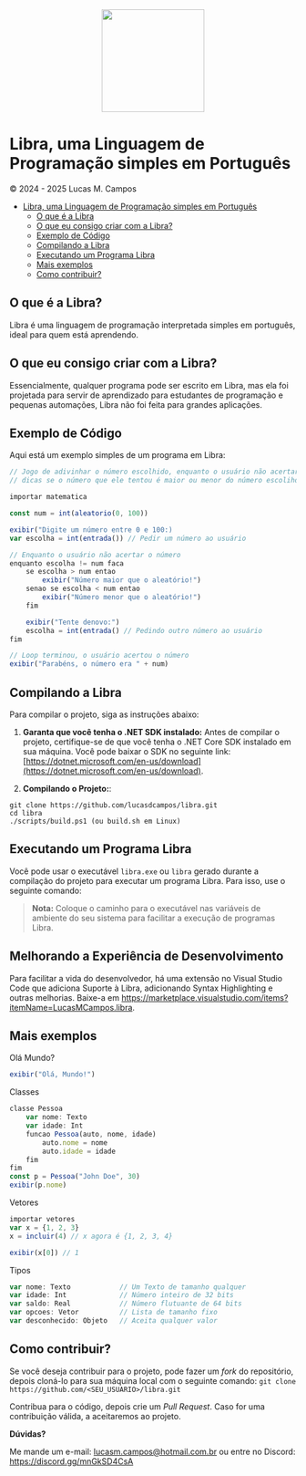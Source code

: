 <div align=center>
    <img src="https://avatars.githubusercontent.com/u/170988597?s=400&u=1aa68e42fb32ade404e8312e7b765d74578a57e3&v=4" width=180px>
</div>

# Libra, uma Linguagem de Programação simples em Português
&copy; 2024 - 2025 Lucas M. Campos

-   [Libra, uma Linguagem de Programação simples em Português](#libra-uma-linguagem-de-programacão-simples-em-português)
    -   [O que é a Libra](#o-que-é-a-libra)
    -   [O que eu consigo criar com a Libra?](#o-que-eu-consigo-criar-com-a-libra)
    -   [Exemplo de Código](#exemplo-de-código)
    -   [Compilando a Libra](#compilando-a-libra)
    -   [Executando um Programa Libra](#executando-um-programa-libra)
    -   [Mais exemplos](#mais-exemplos)
    -   [Como contribuir?](#como-contribuir)


## O que é a Libra?

Libra é uma linguagem de programação interpretada simples em português, ideal para quem está aprendendo.

## O que eu consigo criar com a Libra?

Essencialmente, qualquer programa pode ser escrito em Libra, mas ela foi projetada para servir de aprendizado para estudantes de programação
e pequenas automações, Libra não foi feita para grandes aplicações.

## Exemplo de Código

Aqui está um exemplo simples de um programa em Libra:

```js
// Jogo de adivinhar o número escolhido, enquanto o usuário não acertar, dar
// dicas se o número que ele tentou é maior ou menor do número escolihdo

importar matematica

const num = int(aleatorio(0, 100))

exibir("Digite um número entre 0 e 100:)
var escolha = int(entrada()) // Pedir um número ao usuário

// Enquanto o usuário não acertar o número
enquanto escolha != num faca
    se escolha > num entao
        exibir("Número maior que o aleatório!")
    senao se escolha < num entao
        exibir("Número menor que o aleatório!")
    fim

    exibir("Tente denovo:")
    escolha = int(entrada() // Pedindo outro número ao usuário
fim

// Loop terminou, o usuário acertou o número
exibir("Parabéns, o número era " + num)
```

## Compilando a Libra

Para compilar o projeto, siga as instruções abaixo:

1. **Garanta que você tenha o .NET SDK instalado:** Antes de compilar o projeto, certifique-se de que você tenha o .NET Core SDK instalado em sua máquina. Você pode baixar o SDK no seguinte link: [https://dotnet.microsoft.com/en-us/download](https://dotnet.microsoft.com/en-us/download).

2. **Compilando o Projeto:**:

```
git clone https://github.com/lucasdcampos/libra.git
cd libra
./scripts/build.ps1 (ou build.sh em Linux)
```

## Executando um Programa Libra

Você pode usar o executável `libra.exe` ou `libra` gerado durante a compilação do projeto para executar um programa Libra.
Para isso, use o seguinte comando:

> **Nota:** Coloque o caminho para o executável nas variáveis de ambiente do seu sistema para facilitar a execução de programas Libra.

## Melhorando a Experiência de Desenvolvimento
Para facilitar a vida do desenvolvedor, há uma extensão no Visual Studio Code que adiciona Suporte à Libra, adicionando Syntax Highlighting e outras melhorias. 
Baixe-a em https://marketplace.visualstudio.com/items?itemName=LucasMCampos.libra.

## Mais exemplos
Olá Mundo?
```js
exibir("Olá, Mundo!")
```
Classes
```js
classe Pessoa
    var nome: Texto
    var idade: Int
    funcao Pessoa(auto, nome, idade)
        auto.nome = nome
        auto.idade = idade
    fim
fim
const p = Pessoa("John Doe", 30)
exibir(p.nome)
```
Vetores
```js
importar vetores
var x = {1, 2, 3}
x = incluir(4) // x agora é {1, 2, 3, 4}

exibir(x[0]) // 1
```
Tipos
```ts
var nome: Texto            // Um Texto de tamanho qualquer
var idade: Int             // Número inteiro de 32 bits
var saldo: Real            // Número flutuante de 64 bits
var opcoes: Vetor          // Lista de tamanho fixo
var desconhecido: Objeto   // Aceita qualquer valor
```
## Como contribuir?

Se você deseja contribuir para o projeto, pode fazer um *fork* do repositório, depois cloná-lo para sua máquina local com o seguinte comando:
`git clone https://github.com/<SEU_USUARIO>/libra.git`

Contribua para o código, depois crie um *Pull Request*. Caso for uma contribuição válida, a aceitaremos ao projeto.

**Dúvidas?**

Me mande um e-mail: <a href="mailto:lucas.campos44@fatec.sp.gov.br">lucasm.campos@hotmail.com.br</a>
ou entre no Discord: https://discord.gg/mnGkSD4CsA
